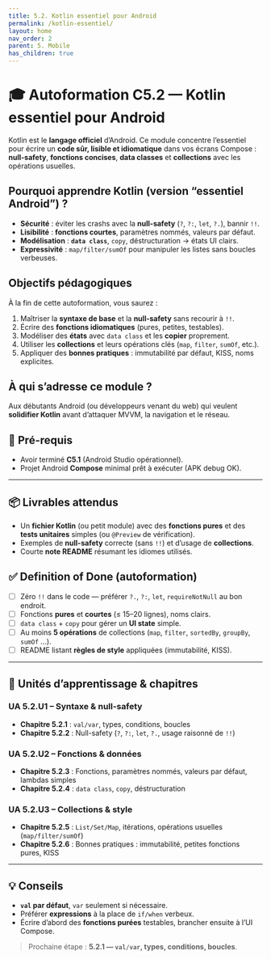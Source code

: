 ```yaml
---
title: 5.2. Kotlin essentiel pour Android
permalink: /kotlin-essentiel/
layout: home
nav_order: 2
parent: 5. Mobile
has_children: true
---
```


# 🎓 Autoformation C5.2 — Kotlin essentiel pour Android

Kotlin est le **langage officiel** d’Android. Ce module concentre l’essentiel pour écrire un **code sûr, lisible et idiomatique** dans vos écrans Compose : **null-safety**, **fonctions concises**, **data classes** et **collections** avec les opérations usuelles.

## Pourquoi apprendre Kotlin (version “essentiel Android”) ?
- **Sécurité** : éviter les crashs avec la **null-safety** (`?`, `?:`, `let`, `?.`), bannir `!!`.  
- **Lisibilité** : **fonctions courtes**, paramètres nommés, valeurs par défaut.  
- **Modélisation** : **`data class`**, `copy`, déstructuration → états UI clairs.  
- **Expressivité** : `map/filter/sumOf` pour manipuler les listes sans boucles verbeuses.

## Objectifs pédagogiques
À la fin de cette autoformation, vous saurez :
1. Maîtriser la **syntaxe de base** et la **null-safety** sans recourir à `!!`.  
2. Écrire des **fonctions idiomatiques** (pures, petites, testables).  
3. Modéliser des **états** avec `data class` et les **copier** proprement.  
4. Utiliser les **collections** et leurs opérations clés (`map`, `filter`, `sumOf`, etc.).  
5. Appliquer des **bonnes pratiques** : immutabilité par défaut, KISS, noms explicites.

## À qui s’adresse ce module ?
Aux débutants Android (ou développeurs venant du web) qui veulent **solidifier Kotlin** avant d’attaquer MVVM, la navigation et le réseau.

## 🔧 Pré-requis
- Avoir terminé **C5.1** (Android Studio opérationnel).  
- Projet Android **Compose** minimal prêt à exécuter (APK debug OK).

---

## 📦 Livrables attendus
- Un **fichier Kotlin** (ou petit module) avec des **fonctions pures** et des **tests unitaires** simples (ou `@Preview` de vérification).  
- Exemples de **null-safety** correcte (sans `!!`) et d’usage de **collections**.  
- Courte **note README** résumant les idiomes utilisés.

## ✅ Definition of Done (autoformation)
- [ ] Zéro `!!` dans le code — préférer `?.`, `?:`, `let`, `requireNotNull` au bon endroit.  
- [ ] Fonctions **pures** et **courtes** (≤ 15–20 lignes), noms clairs.  
- [ ] `data class` + `copy` pour gérer un **UI state** simple.  
- [ ] Au moins **5 opérations** de collections (`map`, `filter`, `sortedBy`, `groupBy`, `sumOf` …).  
- [ ] README listant **règles de style** appliquées (immutabilité, KISS).

---

## 📘 Unités d’apprentissage & chapitres

### UA 5.2.U1 – Syntaxe & null-safety
- **Chapitre 5.2.1** : `val/var`, types, conditions, boucles  
- **Chapitre 5.2.2** : Null-safety (`?`, `?:`, `let`, `?.`, usage raisonné de `!!`)  

### UA 5.2.U2 – Fonctions & données
- **Chapitre 5.2.3** : Fonctions, paramètres nommés, valeurs par défaut, lambdas simples  
- **Chapitre 5.2.4** : `data class`, `copy`, déstructuration  

### UA 5.2.U3 – Collections & style
- **Chapitre 5.2.5** : `List/Set/Map`, itérations, opérations usuelles (`map/filter/sumOf`)  
- **Chapitre 5.2.6** : Bonnes pratiques : immutabilité, petites fonctions pures, KISS  

---

## 💡 Conseils
- **`val` par défaut**, `var` seulement si nécessaire.  
- Préférer **expressions** à la place de `if/when` verbeux.  
- Écrire d’abord des **fonctions purées** testables, brancher ensuite à l’UI Compose.  

> Prochaine étape : **5.2.1 — `val/var`, types, conditions, boucles**.

